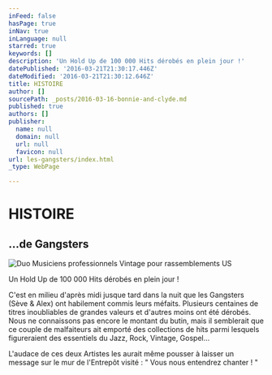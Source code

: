 ```yaml
---
inFeed: false
hasPage: true
inNav: true
inLanguage: null
starred: true
keywords: []
description: 'Un Hold Up de 100 000 Hits dérobés en plein jour !'
datePublished: '2016-03-21T21:30:17.446Z'
dateModified: '2016-03-21T21:30:12.646Z'
title: HISTOIRE
author: []
sourcePath: _posts/2016-03-16-bonnie-and-clyde.md
published: true
authors: []
publisher:
  name: null
  domain: null
  url: null
  favicon: null
url: les-gangsters/index.html
_type: WebPage

---
```

# HISTOIRE

## ...de Gangsters
![Duo Musiciens professionnels Vintage pour rassemblements US](https://s3-us-west-2.amazonaws.com/the-grid-img/p/3d600d39e9e92f030904bb9a82e27c2ed6cf412e.jpg)

Un Hold Up de 100 000 Hits dérobés en plein jour !

C'est en milieu d'après midi jusque tard dans la nuit que les Gangsters (Sève & Alex) ont habilement commis leurs méfaits. Plusieurs centaines de titres inoubliables de grandes valeurs et d'autres moins ont été dérobés. Nous ne connaissons pas encore le montant du butin, mais il semblerait que ce couple de malfaiteurs ait emporté des collections de hits parmi lesquels figureraient des essentiels du Jazz, Rock, Vintage, Gospel...

L'audace de ces deux Artistes les aurait même pousser à laisser un message sur le mur de l'Entrepôt visité : " Vous nous entendrez chanter ! "